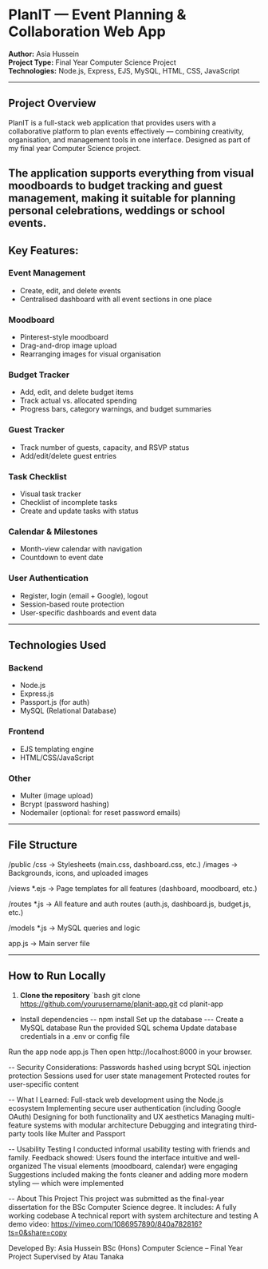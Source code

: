 # PlanIT — Event Planning & Collaboration Web App

**Author:** Asia Hussein  
**Project Type:** Final Year Computer Science Project  
**Technologies:** Node.js, Express, EJS, MySQL, HTML, CSS, JavaScript

---

## Project Overview

PlanIT is a full-stack web application that provides users with a collaborative platform to plan events effectively — combining creativity, organisation, and management tools in one interface. Designed as part of my final year Computer Science project. 

The application supports everything from visual moodboards to budget tracking and guest management, making it suitable for planning personal celebrations, weddings or school events. 
---

## Key Features: 

### Event Management
- Create, edit, and delete events
- Centralised dashboard with all event sections in one place

### Moodboard
- Pinterest-style moodboard
- Drag-and-drop image upload
- Rearranging images for visual organisation

### Budget Tracker
- Add, edit, and delete budget items
- Track actual vs. allocated spending
- Progress bars, category warnings, and budget summaries

### Guest Tracker
- Track number of guests, capacity, and RSVP status
- Add/edit/delete guest entries

###  Task Checklist
- Visual task tracker
- Checklist of incomplete tasks
- Create and update tasks with status

### Calendar & Milestones
- Month-view calendar with navigation
- Countdown to event date

### User Authentication
- Register, login (email + Google), logout
- Session-based route protection
- User-specific dashboards and event data

---

## Technologies Used

### Backend
- Node.js
- Express.js
- Passport.js (for auth)
- MySQL (Relational Database)

### Frontend
- EJS templating engine
- HTML/CSS/JavaScript

### Other
- Multer (image upload)
- Bcrypt (password hashing)
- Nodemailer (optional: for reset password emails)

---

## File Structure

/public
/css → Stylesheets (main.css, dashboard.css, etc.)
/images → Backgrounds, icons, and uploaded images

/views
*.ejs → Page templates for all features (dashboard, moodboard, etc.)

/routes
*.js → All feature and auth routes (auth.js, dashboard.js, budget.js, etc.)

/models
*.js → MySQL queries and logic

app.js → Main server file


---

## How to Run Locally

1. **Clone the repository**
   `bash
   git clone https://github.com/yourusername/planit-app.git
   cd planit-app
   
- Install dependencies
-- npm install
Set up the database
--- Create a MySQL database
Run the provided SQL schema 
Update database credentials in a .env or config file


Run the app
node app.js
Then open http://localhost:8000 in your browser.

-- Security Considerations:
Passwords hashed using bcrypt
SQL injection protection
Sessions used for user state management
Protected routes for user-specific content

-- What I Learned:
Full-stack web development using the Node.js ecosystem
Implementing secure user authentication (including Google OAuth)
Designing for both functionality and UX aesthetics
Managing multi-feature systems with modular architecture
Debugging and integrating third-party tools like Multer and Passport

-- Usability Testing
I conducted informal usability testing with friends and family. Feedback showed:
Users found the interface intuitive and well-organized
The visual elements (moodboard, calendar) were engaging
Suggestions included making the fonts cleaner and adding more modern styling — which were implemented


-- About This Project
This project was submitted as the final-year dissertation for the BSc Computer Science degree. It includes:
A fully working codebase
A technical report with system architecture and testing
A demo video: https://vimeo.com/1086957890/840a782816?ts=0&share=copy  

Developed By:
Asia Hussein
BSc (Hons) Computer Science – Final Year Project
Supervised by Atau Tanaka

